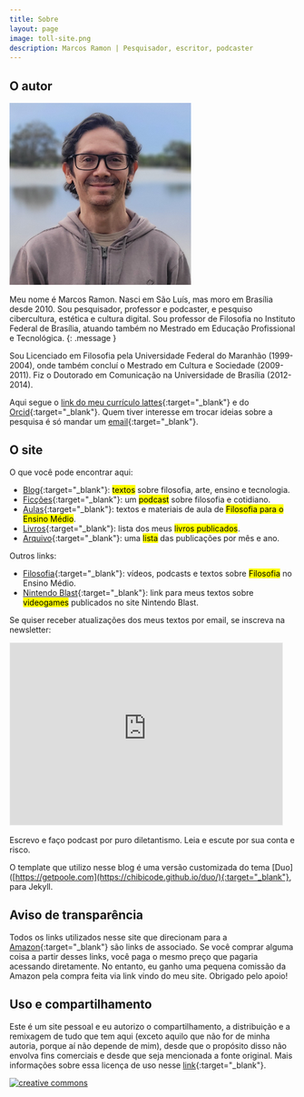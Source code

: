 ```yaml
---
title: Sobre
layout: page
image: toll-site.png
description: Marcos Ramon | Pesquisador, escritor, podcaster
---
```


## O autor

<img src="/assets/images/tolis2023.jpg" width="320" height="320">

Meu nome é Marcos Ramon. Nasci em São Luís, mas moro em Brasília desde 2010. Sou pesquisador, professor e podcaster, e pesquiso cibercultura, estética e cultura digital. Sou professor de Filosofia no Instituto Federal de Brasília, atuando também no Mestrado em Educação Profissional e Tecnológica.
{: .message }

Sou Licenciado em Filosofia pela Universidade Federal do Maranhão (1999-2004), onde também concluí o Mestrado em Cultura e Sociedade (2009-2011). Fiz o Doutorado em Comunicação na Universidade de Brasília (2012-2014). 

Aqui segue o [link do meu currículo lattes](http://lattes.cnpq.br/9538072103558772){:target="_blank"} e do [Orcid](https://orcid.org/0000-0002-8720-8706){:target="_blank"}. Quem tiver interesse em trocar ideias sobre a pesquisa é só mandar um [email](mailto:contato@marcosramon.net){:target="_blank"}. 

## O site

O que você pode encontrar aqui:

 - [Blog](https://marcosramon.net/blog){:target="_blank"}: <mark>textos</mark> sobre filosofia, arte, ensino e tecnologia.
 - [Ficções](https://marcosramon.net/ficcoes){:target="_blank"}: um <mark>podcast</mark> sobre filosofia e cotidiano.
 - [Aulas](https://marcosramon.net/aulas){:target="_blank"}: textos e materiais de aula de <mark>Filosofia para o Ensino Médio</mark>.
 - [Livros](https://marcosramon.net/livros){:target="_blank"}: lista dos meus <mark>livros publicados</mark>.
 - [Arquivo](https://marcosramon.net/archive){:target="_blank"}: uma <mark>lista</mark> das publicações por mês e ano.

Outros links: 

 - [Filosofia](https://medium.com/filosofia-no-ensino-m%C3%A9dio){:target="_blank"}: vídeos, podcasts e textos sobre <mark>Filosofia</mark> no Ensino Médio.
 - [Nintendo Blast](https://www.google.com/search?ei=1YvaXvuqFbay5OUPkOw1&q=marcos+ramon+site%3Anintendoblast.com.br&oq=marcos+ramon+site%3Anintendoblast.com.br&gs_lcp=CgZwc3ktYWIQA1DiFFjiFGCfGGgAcAB4AIAB1QGIAdUBkgEDMi0xmAEAoAECoAEBqgEHZ3dzLXdpeg&sclient=psy-ab&ved=0ahUKEwi76cCBpOvpAhU2GbkGHRB2DQAQ4dUDCAw&uact=5){:target="_blank"}: link para meus textos sobre <mark>videogames</mark> publicados no site Nintendo Blast.

Se quiser receber atualizações dos meus textos por email, se inscreva na newsletter: 
<iframe src="https://marcosramon.substack.com/embed" width="480" height="320" style="border:1px solid #EEE; background:white;" frameborder="0" scrolling="no"></iframe>

Escrevo e faço podcast por puro diletantismo. Leia e escute por sua conta e risco.

O template que utilizo nesse blog é uma versão customizada do tema [Duo]([https://getpoole.com](https://chibicode.github.io/duo/){:target="_blank"}, para Jekyll.

## Aviso de transparência

Todos os links utilizados nesse site que direcionam para a [Amazon](https://amzn.to/2WsZMV7){:target="_blank"} são links de associado. Se você comprar alguma coisa a partir desses links, você paga o mesmo preço que pagaria acessando diretamente. No entanto, eu ganho uma pequena comissão da Amazon pela compra feita via link vindo do meu site. Obrigado pelo apoio!
             
## Uso e compartilhamento

Este é um site pessoal e eu autorizo o compartilhamento, a distribuição e a remixagem de tudo que tem aqui (exceto aquilo que não for de minha autoria, porque aí não depende de mim), desde que o propósito disso não envolva fins comerciais e desde que seja mencionada a fonte original. Mais informações sobre essa licença de uso nesse [link](http://creativecommons.org/licenses/by-nc-sa/3.0/br/){:target="_blank"}.
     
[![creative commons](http://i.creativecommons.org/l/by-nc-sa/3.0/br/88x31.png)](http://creativecommons.org/licenses/by-nc-sa/3.0/br/)
